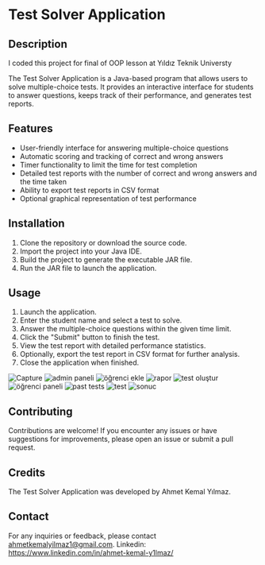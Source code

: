 # Test Solver Application

## Description
I coded this project for final of OOP lesson at Yıldız Teknik Universty

The Test Solver Application is a Java-based program that allows users to solve multiple-choice tests. It provides an interactive interface for students to answer questions, keeps track of their performance, and generates test reports.

## Features
- User-friendly interface for answering multiple-choice questions
- Automatic scoring and tracking of correct and wrong answers
- Timer functionality to limit the time for test completion
- Detailed test reports with the number of correct and wrong answers and the time taken
- Ability to export test reports in CSV format
- Optional graphical representation of test performance

## Installation
1. Clone the repository or download the source code.
2. Import the project into your Java IDE.
3. Build the project to generate the executable JAR file.
4. Run the JAR file to launch the application.

## Usage
1. Launch the application.
2. Enter the student name and select a test to solve.
3. Answer the multiple-choice questions within the given time limit.
4. Click the "Submit" button to finish the test.
5. View the test report with detailed performance statistics.
6. Optionally, export the test report in CSV format for further analysis.
7. Close the application when finished.

![Capture](https://github.com/akeylmz/Test-Solving-Application/assets/97607813/76c4c3b8-8ae9-4c56-9a12-25da15d941bc)
![admin paneli](https://github.com/akeylmz/Test-Solving-Application/assets/97607813/797da9aa-9f24-4078-aa8b-d8f45224eb59)
![öğrenci ekle](https://github.com/akeylmz/Test-Solving-Application/assets/97607813/7a595af5-bd3c-4873-8fa1-68e7e3d7c1d4)
![rapor](https://github.com/akeylmz/Test-Solving-Application/assets/97607813/e29f9488-8420-40d6-9208-3daa39f72e73)
![test oluştur](https://github.com/akeylmz/Test-Solving-Application/assets/97607813/655f3e49-02d2-4970-8448-18524519fc61)
![öğrenci paneli](https://github.com/akeylmz/Test-Solving-Application/assets/97607813/83c1674b-46fe-4ed8-827a-ccd76c86ec46)
![past tests](https://github.com/akeylmz/Test-Solving-Application/assets/97607813/153e12af-4e93-43ba-8dea-ddb81b4f8792)
![test](https://github.com/akeylmz/Test-Solving-Application/assets/97607813/e2a1beb3-5d66-4697-b348-2980476c9fcb)
![sonuc](https://github.com/akeylmz/Test-Solving-Application/assets/97607813/9f5674e2-8ccc-489f-9813-75d9aec8883a)

## Contributing
Contributions are welcome! If you encounter any issues or have suggestions for improvements, please open an issue or submit a pull request.

## Credits
The Test Solver Application was developed by Ahmet Kemal Yılmaz. 

## Contact
For any inquiries or feedback, please contact ahmetkemalyilmaz1@gmail.com.
Linkedin: https://www.linkedin.com/in/ahmet-kemal-y1lmaz/


